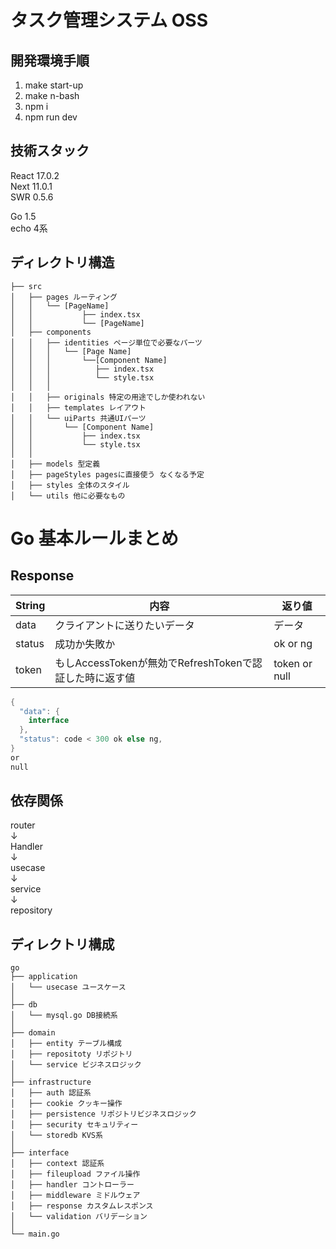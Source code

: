 # タスク管理システム OSS  

## 開発環境手順  
1. make start-up
2. make n-bash
3. npm i  
4. npm run dev

## 技術スタック  
React 17.0.2  
Next 11.0.1  
SWR 0.5.6  

Go 1.5  
echo 4系  

## ディレクトリ構造  

```
├── src
│   ├── pages ルーティング
│   │   └── [PageName]
│   │           ├── index.tsx
│   │           └── [PageName]
│   ├── components
│   │   ├── identities ページ単位で必要なパーツ
│   │   │   └── [Page Name]
│   │   │       └──[Component Name]
│   │   │          ├── index.tsx
│   │   │          └── style.tsx
│   │   │
│   │   ├── originals 特定の用途でしか使われない
│   │   ├── templates レイアウト
│   │   └── uiParts 共通UIパーツ
│   │       └── [Component Name]
│   │           ├── index.tsx
│   │           └── style.tsx
│   │
│   ├── models 型定義
│   ├── pageStyles pagesに直接使う なくなる予定
│   ├── styles 全体のスタイル
│   └── utils 他に必要なもの
```

  
# Go 基本ルールまとめ  

## Response  

| String | 内容 | 返り値 |
| --- | --- | --- |
| data | クライアントに送りたいデータ | データ |
| status | 成功か失敗か | ok or ng |
| token | もしAccessTokenが無効でRefreshTokenで認証した時に返す値 | token or null |



```go
{
  "data": {
    interface
  },
  "status": code < 300 ok else ng, 
}
or
null
```

## 依存関係
router  
↓  
Handler  
↓  
usecase  
↓  
service  
↓  
repository  


## ディレクトリ構成  


```
go
├── application
│   └── usecase ユースケース
│
├── db
│   └── mysql.go DB接続系
│
├── domain
│   ├── entity テーブル構成
│   ├── repositoty リポジトリ
│   └── service ビジネスロジック
│
├── infrastructure
│   ├── auth 認証系
│   ├── cookie クッキー操作
│   ├── persistence リポジトリビジネスロジック
│   ├── security セキュリティー
│   └── storedb KVS系
│
├── interface
│   ├── context 認証系
│   ├── fileupload ファイル操作
│   ├── handler コントローラー 
│   ├── middleware ミドルウェア
│   ├── response カスタムレスポンス
│   └── validation バリデーション
│
└── main.go 
```
